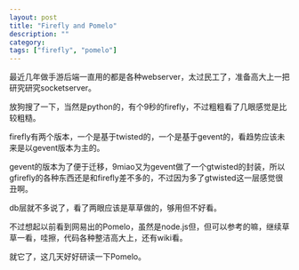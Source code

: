```yaml
---
layout: post
title: "Firefly and Pomelo"
description: ""
category:
tags: ["firefly", "pomelo"]
---
```


最近几年做手游后端一直用的都是各种webserver，太过民工了，准备高大上一把研究研究socketserver。

放狗搜了一下，当然是python的，有个9秒的firefly，不过粗粗看了几眼感觉是比较粗糙。

firefly有两个版本，一个是基于twisted的，一个是基于gevent的，看趋势应该未来是以gevent版本为主的。

gevent的版本为了便于迁移，9miao又为gevent做了一个gtwisted的封装，所以gfirefly的各种东西还是和firefly差不多的，不过因为多了gtwisted这一层感觉很丑啊。

db层就不多说了，看了两眼应该是草草做的，够用但不好看。

不过想起以前看到网易出的Pomelo，虽然是node.js但，但可以参考的嘛，继续草草一看，哇擦，代码各种整洁高大上，还有wiki看。

就它了，这几天好好研读一下Pomelo。
